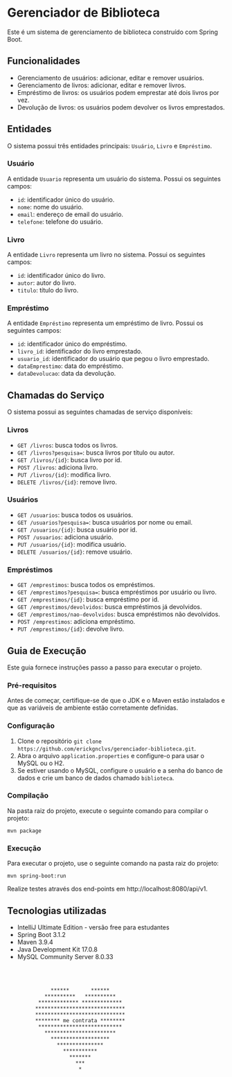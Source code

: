 # Gerenciador de Biblioteca

Este é um sistema de gerenciamento de biblioteca construído com Spring Boot.

## Funcionalidades

- Gerenciamento de usuários: adicionar, editar e remover usuários.
- Gerenciamento de livros: adicionar, editar e remover livros.
- Empréstimo de livros: os usuários podem emprestar até dois livros por vez.
- Devolução de livros: os usuários podem devolver os livros emprestados.

## Entidades

O sistema possui três entidades principais: `Usuário`, `Livro` e `Empréstimo`.

### Usuário

A entidade `Usuario` representa um usuário do sistema. Possui os seguintes campos:
- `id`: identificador único do usuário.
- `nome`: nome do usuário.
- `email`: endereço de email do usuário.
- `telefone`: telefone do usuário.

### Livro

A entidade `Livro` representa um livro no sistema. Possui os seguintes campos:
- `id`: identificador único do livro.
- `autor`: autor do livro.
- `titulo`: título do livro.

### Empréstimo

A entidade `Empréstimo` representa um empréstimo de livro. Possui os seguintes campos:
- `id`: identificador único do empréstimo.
- `livro_id`: identificador do livro emprestado.
- `usuario_id`: identificador do usuário que pegou o livro emprestado.
- `dataEmprestimo`: data do empréstimo.
- `dataDevolucao`: data da devolução.

## Chamadas do Serviço

O sistema possui as seguintes chamadas de serviço disponíveis:

### Livros
- `GET /livros`: busca todos os livros.
- `GET /livros?pesquisa=`: busca livros por título ou autor.
- `GET /livros/{id}`: busca livro por id.
- `POST /livros`: adiciona livro.
- `PUT /livros/{id}`: modifica livro.
- `DELETE /livros/{id}`: remove livro.

### Usuários
- `GET /usuarios`: busca todos os usuários.
- `GET /usuarios?pesquisa=`: busca usuários por nome ou email.
- `GET /usuarios/{id}`: busca usuário por id.
- `POST /usuarios`: adiciona usuário.
- `PUT /usuarios/{id}`: modifica usuário.
- `DELETE /usuarios/{id}`: remove usuário.

### Empréstimos
- `GET /emprestimos`: busca todos os empréstimos.
- `GET /emprestimos?pesquisa=`: busca empréstimos por usuário ou livro.
- `GET /emprestimos/{id}`: busca empréstimo por id.
- `GET /emprestimos/devolvidos`: busca empréstimos já devolvidos.
- `GET /emprestimos/nao-devolvidos`: busca empréstimos não devolvidos.
- `POST /emprestimos`: adiciona empréstimo.
- `PUT /emprestimos/{id}`: devolve livro.

## Guia de Execução

Este guia fornece instruções passo a passo para executar o projeto.

### Pré-requisitos

Antes de começar, certifique-se de que o JDK e o Maven estão instalados e que as variáveis de ambiente estão corretamente definidas.

### Configuração

1. Clone o repositório `git clone https://github.com/erickgnclvs/gerenciador-biblioteca.git`.
2. Abra o arquivo `application.properties` e configure-o para usar o MySQL ou o H2.
3. Se estiver usando o MySQL, configure o usuário e a senha do banco de dados e crie um banco de dados chamado `biblioteca`.

### Compilação

Na pasta raiz do projeto, execute o seguinte comando para compilar o projeto:

```
mvn package
```

### Execução

Para executar o projeto, use o seguinte comando na pasta raiz do projeto:

```
mvn spring-boot:run
```

Realize testes através dos end-points em http://localhost:8080/api/v1.

## Tecnologias utilizadas

- IntelliJ Ultimate Edition - versão free para estudantes
- Spring Boot 3.1.2
- Maven 3.9.4
- Java Development Kit 17.0.8
- MySQL Community Server 8.0.33

<br><br>

````
              ******       ******
            **********   **********
          ************* *************
         *****************************
         *****************************
         ******** me contrata ********
          ***************************
            ***********************
              *******************
                ***************
                  ***********
                    *******
                      ***
                       *